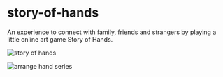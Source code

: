 # story-of-hands
An experience to connect with family, friends and strangers by playing a little online art game Story of Hands.


![story of hands](https://github.com/tianyimasf/story-of-hands/assets/105022007/4ac12796-4fbb-464d-a63e-5eb86a2b4eb8)

![arrange hand series](https://github.com/tianyimasf/story-of-hands/assets/105022007/45c36c18-4038-4ac5-8880-d06b3ee64d2a)
